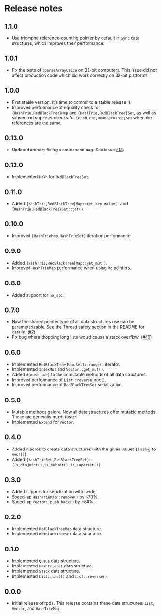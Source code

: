 # Release notes

## 1.1.0

* Use [triomphe](https://crates.io/crates/triomphe) reference-counting pointer by default in `Sync` data structures,
  which improves their performance.

## 1.0.1

* Fix the tests of `SparseArrayUsize` on 32-bit computers.  This issue did not affect production code which did work 
  correctly on 32-bit platforms.

## 1.0.0

* First stable version.  It’s time to commit to a stable release :).
* Improved performance of equality check for `{HashTrie,RedBlackTree}Map` and `{HashTrie,RedBlackTree}Set`, as well as
  subset and superset checks for `{HashTrie,RedBlackTree}Set` when the references are the same.

## 0.13.0

* Updated archery fixing a soundness bug.  See issue [#18](https://github.com/orium/archery/issues/18).

## 0.12.0

* Implemented `Hash` for `RedBlackTreeSet`.

## 0.11.0

* Added `{HashTrie,RedBlackTree}Map::get_key_value()` and `{HashTrie,RedBlackTree}Set::get()`.

## 0.10.0

* Improved `{HashTrieMap,HashTrieSet}` iteration performance.

## 0.9.0

* Added `{HashTrie,RedBlackTree}Map::get_mut()`.
* Improved `HashTrieMap` performance when using `Rc` pointers.

## 0.8.0

* Added support for `no_std`.

## 0.7.0

* Now the shared pointer type of all data structures use can be parameterizable.  See the
  [Thread safety](./README.md#thread-safety) section in the README for details.
  ([#7](https://github.com/orium/rpds/issues/7))
* Fix bug where dropping long lists would cause a stack overflow.  ([#46](https://github.com/orium/rpds/issues/46))

## 0.6.0

* Implemented `RedBlackTree{Map,Set}::range()` iterator.
* Implemented `IndexMut` and `Vector::get_mut()`.
* Added `#[must_use]` to the immutable methods of all data structures.
* Improved performance of `List::reverse_mut()`.
* Improved performance of `RedBlackTreeSet` serialization.

## 0.5.0

* Mutable methods galore.  Now all data structures offer mutable methods.  These are generally much faster!
* Implemented `Extend` for `Vector`.

## 0.4.0

* Added macros to create data structures with the given values (analog to `vec![]`).
* Added `{HashTrieSet,RedBlackTreeSet}::{is_disjoint(),is_subset(),is_superset()}`.

## 0.3.0
 
* Added support for serialization with serde.
* Speed-up `HashTrieMap::remove()` by ~70%.
* Speed-up `Vector::push_back()` by ~80%.

## 0.2.0

* Implemented `RedBlackTreeMap` data structure.
* Implemented `RedBlackTreeSet` data structure.

## 0.1.0

* Implemented `Queue` data structure.
* Implemented `HashTrieSet` data structure.
* Implemented `Stack` data structure.
* Implemented `List::last()` and `List::reverse()`.

## 0.0.0

* Initial release of rpds.  This release contains these data structures: `List`, `Vector`, and `HashTrieMap`.
